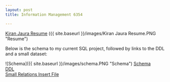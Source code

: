 ```yaml
---
layout: post
title: Information Management 6354

---
```

[Kiran Jaura Resume](https://kjaura1.github.io/SQLCode/3.html)
({{ site.baseurl }}/images/Kiran Jaura Resume.PNG "Resume")




Below is the schema to my current SQL project, followed by links to the DDL and a small dataset:


![Schema]({{ site.baseurl }}/images/schema.PNG "Schema")
[Schema](https://kjaura1.github.io/SQLCode/4.html)
<br>
[DDL](https://kjaura1.github.io/SQLCode/1.html)
<br>
[Small Relations Insert File](https://kjaura1.github.io/SQLCode/2.html)
